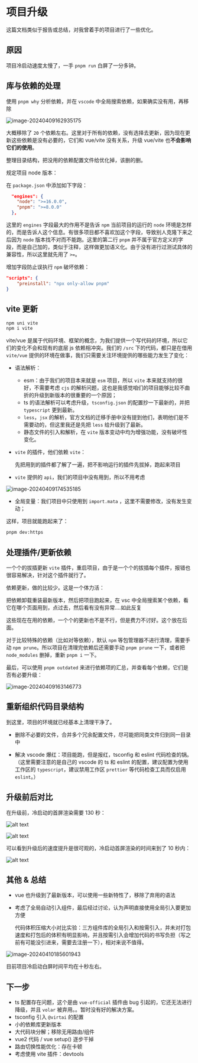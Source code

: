 # 项目升级

这篇文档类似于报告或总结，对我曾着手的项目进行了一些优化。

## 原因

项目冷启动速度太慢了，一手 `pnpm run` 白屏了一分多钟。

## 库与依赖的处理

使用 `pnpm why` 分析依赖，并在 `vscode` 中全局搜索依赖，如果确实没有用，再移除

![image-20240409162935175](.\images\image-20240409162935175.png)

大概移除了 `20` 个依赖左右。这里对于所有的依赖，没有选择去更新，因为现在更新这些依赖是没有必要的，它们和 vue/vite 没有关系，升级 vue/vite 也**不会影响它们的使用**。

整理目录结构，把没用的依赖配置文件给优化掉，该删的删。

规定项目 node 版本：

在 `package.json` 中添加如下字段：

```json
  "engines": {
    "node": ">=16.0.0",
    "pnpm": ">=8.0.0"
  },
```

这里的 `engines` 字段最大的作用不是告诉 `npm` 当前项目的运行的 `node` 环境是怎样的，而是告诉人这个信息。有很多项目都不喜欢加这个字段，导致别人克隆下来之后因为 `node` 版本找不对而不能跑。这里的第二行 `pnpm` 并不属于官方定义的字段，而是自己加的，类似于注释，这样做更加语义化。由于没有进行过测试具体的兼容性，所以这里就先用了 `>=`。

增加字段防止误执行 `npm` 破坏依赖：

```json
"scripts": {
    "preinstall": "npx only-allow pnpm"
}
```

## vite 更新

```bash
npm uni vite
npm i vite
```

vite/vue 是属于代码环境、框架的概念，为我们提供一个写代码的环境，所以它们的变化不会和现有的底层 js 依赖相冲突。我们的 `/src` 下的代码，都只是在借用 `vite/vue` 提供的环境在做事，我们只需要关注环境提供的哪些能力发生了变化：

- 语法解析：
  - esm：由于我们的项目本来就是 `esm` 项目，所以 `vite` 本来就支持的很好，不需要考虑 `cjs` 的解析问题，这也是我感觉咱们的项目能够比较不曲折的升级到新版本的很重要的一个原因；
  - ts 的语法解析可以考虑升级，`tsconfig.json` 的配置抄一下最新的，并把 `typescript` 更到最新。
  - `less`，`jsx` 的解析，官方文档的迁移手册中没有提到他们，表明他们是不需要动的，但这里我还是先把 `less` 给升级到了最新。
  - 静态文件的引入和解析，在 `vite` 版本变动中均为增强功能，没有破坏性变化。

- `vite` 的插件，他们依赖 `vite`：

  先把用到的插件都了解了一遍，把不影响运行的插件先拔掉，跑起来项目

- `vite` 提供的 `api`，我们的项目中没有用到，所以不用考虑

![image-20240409174535185](.\images\image-20240409174535185.png)

- 全局变量：我们项目中只使用到 `import.mata` ，这里不需要修改，没有发生变动；

这样，项目就能跑起来了：

  ```bash
  pnpm dev:https
  ```

## 处理插件/更新依赖

一个个的拔插更新 `vite` 插件，重启项目，由于是一个个的拔插每个插件，报错也很容易解决，针对这个插件就行了。

依赖更新，做的比较少。这是一个体力活：

把依赖卸载重装最新版本，然后把项目跑起来，在 vsc 中全局搜索某个依赖，看它在哪个页面用到，点过去，然后看有没有异常....如此反复

这些现在在用的依赖，一个个的更新也不是不行，但是费力不讨好。这个放在后面。

对于比较特殊的依赖（比如对等依赖），默认 `npm` 等包管理器不进行清理，需要手动 `npm prune`。所以项目在清理完依赖后还需要手动 `pnpm prune` 一下，或者把 `node_modules` 删掉，重新 `pnpm i` 一下。

最后，可以使用 `pnpm outdated` 来进行依赖项的汇总，并查看每个依赖，它们是否有必要升级：

![image-20240409163146773](.\images\image-20240409163146773.png)

## 重新组织代码目录结构

到这里，项目的环境就已经基本上清理干净了。

- 删除不必要的文件，合并多个冗余配置文件，尽可能把同类文件归到同一目录中

- 解决 vscode 爆红：项目能跑，但是报红，tsconfig 和 eslint 代码检查的锅。（这里需要注意的是自己的 vscode 的 ts 和 eslint 的配置，建议配置为使用工作区的 `typescript`，建议禁用工作区 `prettier` 等代码检查工具而仅启用 `eslint`。）

## 升级前后对比

在升级前，冷启动的首屏渲染需要 130 秒：

![alt text](./images/image-0.png)

![alt text](./images/image-1.png)

可以看到升级后的速度提升是很可观的，冷启动首屏渲染的时间来到了 10 秒内：

![alt text](./images/image-2.png)
## 其他 & 总结

- vue 也升级到了最新版本，可以使用一些新特性了，移除了弃用的语法

- 考虑了全局自动引入组件，最后经过讨论，认为声明直接使用全局引入要更加方便

  代码体积压缩大小对比实验：三方组件库的全局引入和按需引入，并未对打包速度和打包后的体积有明显影响，并且按需引入会增加代码的书写负担（写之前有可能没引进来，需要去注册一下），相对来说不值得。

![image-20240410185601943](.\images\image-20240410185601943.png)

目前项目冷启动白屏时间平均在十秒左右。

## 下一步

- ts 配置存在问题，这个是由 `vue-official` 插件由 bug 引起的，它还无法进行降级，并且 `volar` 被弃用。。暂时没有好的解决方案。
- tsconfig 引入 `@virtai` 的配置
- 小的依赖库更新版本
- 大代码块分解；移除无用路由/组件
- vue2 代码 / vue setup() 逐步干掉
- 路由切换性能优化：存在卡顿
- 考虑使用 vite 插件：devtools